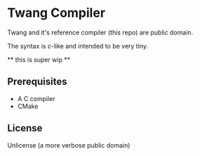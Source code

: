 # Twang Compiler
Twang and it's reference compiler (this repo) are public domain.

The syntax is c-like and intended to be very tiny.

** this is super wip **

## Prerequisites
* A C compiler
* CMake

## License
Unlicense (a more verbose public domain)